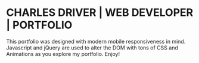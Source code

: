 # CHARLES DRIVER | WEB DEVELOPER | PORTFOLIO

This portfolio was designed with modern mobile responsiveness in mind. Javascript and jQuery are used to alter the DOM with tons of CSS and Animations as you explore my portfolio. Enjoy! 

